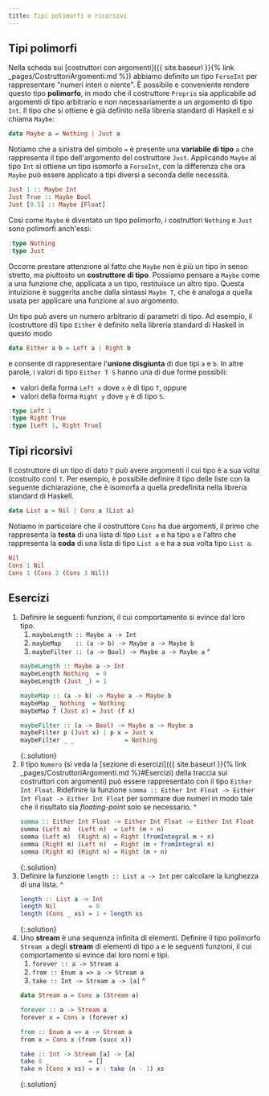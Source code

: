 ```yaml
---
title: Tipi polimorfi e ricorsivi
---
```


## Tipi polimorfi

Nella scheda sui [costruttori con argomenti]({{ site.baseurl }}{%
link _pages/CostruttoriArgomenti.md %}) abbiamo definito un tipo
`ForseInt` per rappresentare "numeri interi o niente". È possibile e
conveniente rendere questo tipo **polimorfo**, in modo che il
costruttore `Proprio` sia applicabile ad argomenti di tipo
arbitrario e non necessariamente a un argomento di tipo `Int`. Il
tipo che si ottiene è già definito nella libreria standard di
Haskell e si chiama `Maybe`:

``` haskell
data Maybe a = Nothing | Just a
```

Notiamo che a sinistra del simbolo `=` è presente una **variabile di
tipo** `a` che rappresenta il tipo dell'argomento del costruttore
`Just`. Applicando `Maybe` al tipo `Int` si ottiene un tipo isomorfo
a `ForseInt`, con la differenza che ora `Maybe` può essere applicato
a tipi diversi a seconda delle necessità.

``` haskell
Just 1 :: Maybe Int
Just True :: Maybe Bool
Just [0.5] :: Maybe [Float]
```

Così come `Maybe` è diventato un tipo polimorfo, i costruttori
`Nothing` e `Just` sono polimorfi anch'essi:

``` haskell
:type Nothing
:type Just
```

Occorre prestare attenzione al fatto che `Maybe` non è più un tipo
in senso stretto, ma piuttosto un **costruttore di tipo**. Possiamo
pensare a `Maybe` come a una funzione che, applicata a un tipo,
restituisce un altro tipo. Questa intuizione è suggerita anche dalla
sintassi `Maybe T`, che è analoga a quella usata per applicare una
funzione al suo argomento.

Un tipo può avere un numero arbitrario di parametri di tipo. Ad
esempio, il (costruttore di) tipo `Either` è definito nella libreria
standard di Haskell in questo modo

``` haskell
data Either a b = Left a | Right b
```

e consente di rappresentare l'**unione disgiunta** di due tipi `a` e
`b`. In altre parole, i valori di tipo `Either T S` hanno una di due
forme possibili:

* valori della forma `Left x` dove `x` è di tipo `T`, oppure
* valori della forma `Right y` dove `y` è di tipo `S`.

``` haskell
:type Left 1
:type Right True
:type [Left 1, Right True]
```

## Tipi ricorsivi

Il costruttore di un tipo di dato `T` può avere argomenti il cui
tipo è a sua volta (costruito con) `T`. Per esempio, è possibile
definire il tipo delle liste con la seguente dichiarazione, che è
isomorfa a quella predefinita nella libreria standard di Haskell.

``` haskell
data List a = Nil | Cons a (List a)
```

Notiamo in particolare che il costruttore `Cons` ha due argomenti,
il primo che rappresenta la **testa** di una lista di tipo `List a`
e ha tipo `a` e l'altro che rappresenta la **coda** di una lista di
tipo `List a` e ha a sua volta tipo `List a`.

``` haskell
Nil
Cons 1 Nil
Cons 1 (Cons 2 (Cons 3 Nil))
```

## Esercizi

1. Definire le seguenti funzioni, il cui comportamento si evince dal
   loro tipo.
   1. `maybeLength :: Maybe a -> Int`
   2. `maybeMap    :: (a -> b) -> Maybe a -> Maybe b`
   3. `maybeFilter :: (a -> Bool) -> Maybe a -> Maybe a`
   ^
   ``` haskell
   maybeLength :: Maybe a -> Int
   maybeLength Nothing  = 0
   maybeLength (Just _) = 1

   maybeMap :: (a -> b) -> Maybe a -> Maybe b
   maybeMap _ Nothing  = Nothing
   maybeMap f (Just x) = Just (f x)

   maybeFilter :: (a -> Bool) -> Maybe a -> Maybe a
   maybeFilter p (Just x) | p x = Just x
   maybeFilter _ _              = Nothing
   ```
   {:.solution}
2. Il tipo `Numero` (si veda la [sezione di esercizi]({{
   site.baseurl }}{% link _pages/CostruttoriArgomenti.md
   %}#Esercizi) della traccia sui costruttori con argomenti) può
   essere rappresentato con il tipo `Either Int Float`. Ridefinire
   la funzione `somma :: Either Int Float -> Either Int Float ->
   Either Int Float` per sommare due numeri in modo tale che il
   risultato sia *floating-point* solo se necessario.
   ^
   ``` haskell
   somma :: Either Int Float -> Either Int Float -> Either Int Float
   somma (Left m)  (Left n)  = Left (m + n)
   somma (Left m)  (Right n) = Right (fromIntegral m + n)
   somma (Right m) (Left n)  = Right (m + fromIntegral n)
   somma (Right m) (Right n) = Right (m + n)
   ```
   {:.solution}
3. Definire la funzione `length :: List a -> Int` per calcolare la
   lunghezza di una lista.
   ^
   ``` haskell
   length :: List a -> Int
   length Nil         = 0
   length (Cons _ xs) = 1 + length xs
   ```
   {:.solution}
4. Uno **stream** è una sequenza infinita di elementi. Definire il
   tipo polimorfo `Stream a` degli **stream** di elementi di tipo
   `a` e le seguenti funzioni, il cui comportamento si evince dai
   loro nomi e tipi.
   1. `forever :: a -> Stream a`
   2. `from :: Enum a => a -> Stream a`
   3. `take :: Int -> Stream a -> [a]`
   ^
   ``` haskell
   data Stream a = Cons a (Stream a)

   forever :: a -> Stream a
   forever x = Cons x (forever x)

   from :: Enum a => a -> Stream a
   from x = Cons x (from (succ x))

   take :: Int -> Stream [a] -> [a]
   take 0 _           = []
   take n (Cons x xs) = x : take (n - 1) xs
   ```
   {:.solution}
